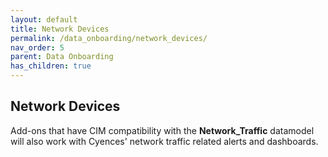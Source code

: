 ```yaml
---
layout: default
title: Network Devices
permalink: /data_onboarding/network_devices/
nav_order: 5
parent: Data Onboarding
has_children: true
---
```


## **Network Devices**
Add-ons that have CIM compatibility with the **Network_Traffic** datamodel will also work with Cyences' network traffic related alerts and dashboards.
